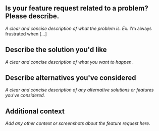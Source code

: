 ## Is your feature request related to a problem? Please describe.
_A clear and concise description of what the problem is. Ex._ I'm always frustrated when [...]

## Describe the solution you'd like
_A clear and concise description of what you want to happen._

## Describe alternatives you've considered
_A clear and concise description of any alternative solutions or features you've considered._

## Additional context
_Add any other context or screenshots about the feature request here._
